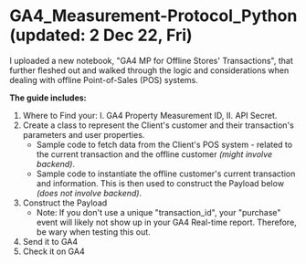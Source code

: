 # GA4_Measurement-Protocol_Python (updated: 2 Dec 22, Fri)
I uploaded a new notebook, "GA4 MP for Offline Stores' Transactions", that further fleshed out and walked through the logic and considerations when dealing with offline Point-of-Sales (POS) systems.

**The guide includes:**
1. Where to Find your: I. GA4 Property Measurement ID, II. API Secret.
2. Create a class to represent the Client's customer and their transaction's parameters and user properties.
    - Sample code to fetch data from the Client's POS system - related to the current transaction and the offline customer _(might involve backend)_.
    - Sample code to instantiate the offline customer's current transaction and information. This is then used to construct the Payload below _(does not involve backend)_.
3. Construct the Payload
    - Note: If you don't use a unique "transaction_id", your "purchase" event will likely not show up in your GA4 Real-time report. Therefore, be wary when testing this out.
5. Send it to GA4
6. Check it on GA4
